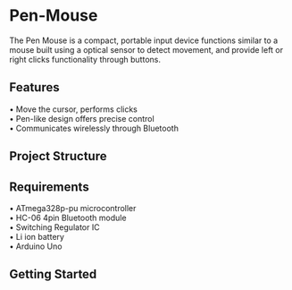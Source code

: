 # Pen-Mouse
The Pen Mouse is a compact, portable input device functions similar to a mouse built using a optical sensor to detect movement, and provide left or right clicks functionality through buttons.
## Features
• Move the cursor, performs clicks
<br>
• Pen-like design offers precise control 
<br>
• Communicates wirelessly through Bluetooth
<br>
## Project Structure
## Requirements
• ATmega328p-pu microcontroller <br>
• HC-06 4pin Bluetooth module <br>
• Switching Regulator IC <br>
• Li ion battery <br>
• Arduino Uno 
## Getting Started
